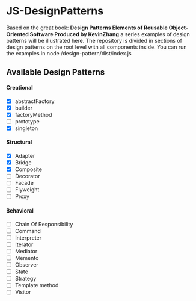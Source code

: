 # JS-DesignPatterns

Based on the great book: **Design Patterns Elements of Reusable Object-Oriented Software Produced by KevinZhang** a series examples
of design patterns will be illustrated here. The repository is divided in sections of design patterns on the root level with all
components inside. You can run the examples in node /design-pattern/dist/index.js

## Available Design Patterns

#### Creational

- [x] abstractFactory
- [x] builder
- [x] factoryMethod
- [ ] prototype
- [x] singleton 

#### Structural

- [x] Adapter
- [x] Bridge
- [x] Composite
- [ ] Decorator
- [ ] Facade
- [ ] Flyweight
- [ ] Proxy

#### Behavioral

- [ ] Chain Of Responsibility
- [ ] Command
- [ ] Interpreter
- [ ] Iterator
- [ ] Mediator
- [ ] Memento
- [ ] Observer
- [ ] State
- [ ] Strategy
- [ ] Template method
- [ ] Visitor